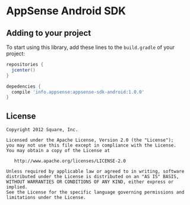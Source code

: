 # AppSense Android SDK

Adding to your project
--------

To start using this library, add these lines to the `build.gradle` of your project:

```groovy
repositories {
  jcenter()
}

depedencies {
  compile 'info.appsense:appsense-sdk-android:1.0.0'
}
```

License
-------

    Copyright 2012 Square, Inc.

    Licensed under the Apache License, Version 2.0 (the "License");
    you may not use this file except in compliance with the License.
    You may obtain a copy of the License at

       http://www.apache.org/licenses/LICENSE-2.0

    Unless required by applicable law or agreed to in writing, software
    distributed under the License is distributed on an "AS IS" BASIS,
    WITHOUT WARRANTIES OR CONDITIONS OF ANY KIND, either express or implied.
    See the License for the specific language governing permissions and
    limitations under the License.
